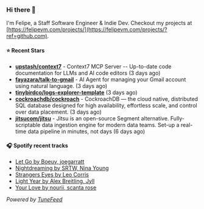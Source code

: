 ### Hi there 👋

I'm Felipe, a Staff Software Engineer & Indie Dev. Checkout my projects at [https://felipevm.com/projects/](https://felipevm.com/projects/?ref=github.com).

#### ⭐ Recent Stars
- **[upstash/context7](https://github.com/upstash/context7)** - Context7 MCP Server -- Up-to-date code documentation for LLMs and AI code editors (3 days ago)
- **[fayazara/talk-to-gmail](https://github.com/fayazara/talk-to-gmail)** - AI Agent for managing your Gmail account using natural language. (3 days ago)
- **[tinybirdco/logs-explorer-template](https://github.com/tinybirdco/logs-explorer-template)** (3 days ago)
- **[cockroachdb/cockroach](https://github.com/cockroachdb/cockroach)** - CockroachDB — the cloud native, distributed SQL database designed for high availability, effortless scale, and control over data placement. (3 days ago)
- **[jitsucom/jitsu](https://github.com/jitsucom/jitsu)** - Jitsu is an open-source Segment alternative. Fully-scriptable data ingestion engine for modern data teams. Set-up a real-time data pipeline in minutes, not days (6 days ago)

#### 🎧 Spotify recent tracks
- [Let Go by Boeuv, joegarratt](https://open.spotify.com/track/0eVgf7aquK1azY3A7m4QN2)
- [Nightdreaming by SRTW, Nina Young](https://open.spotify.com/track/26K7P20Hg4rRsHptdrzjaE)
- [Strangers Eyes by Leo Corris](https://open.spotify.com/track/0htwhYRvrUDrRU6UPkjxCj)
- [Light Year by Alex Breitling, Jyll](https://open.spotify.com/track/1TwLyvoMOPLQmuF65aw1Or)
- [Your Love by nourii, scanta rose](https://open.spotify.com/track/5Rm8y2u1VNJYPuzBVYkkQB)

_Powered by [TuneFeed](https://tunefeed.app?ref=github.com)_
